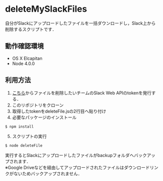 # deleteMySlackFiles

自分がSlackにアップロードしたファイルを一括ダウンロードし，Slack上から削除するスクリプトです．

## 動作確認環境

* OS X Elcapitan
* Node 4.0.0

## 利用方法

1. [こちら](https://api.slack.com/web)からファイルを削除したいチームのSlack Web APIのtokenを発行する．
2. このリポジトリをクローン
3. 取得したtokenをdeleteFile.jsの2行目へ貼り付け
4. 必要なパッケージのインストール
```
$ npm install
```
5. スクリプトの実行
```
$ node deleteFile
```

実行するとSlackにアップロードしたファイルがbackupフォルダへバックアップされます．  
※Google Driveなどを経由してアップロードされたファイルはダウンロードリンクがないためバックアップされません．
